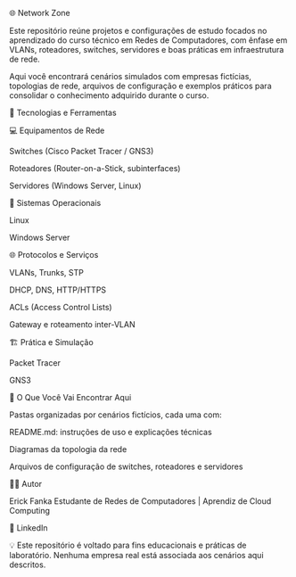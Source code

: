 🌐 Network Zone

Este repositório reúne projetos e configurações de estudo focados no aprendizado do curso técnico em Redes de Computadores, com ênfase em VLANs, roteadores, switches, servidores e boas práticas em infraestrutura de rede.

Aqui você encontrará cenários simulados com empresas fictícias, topologias de rede, arquivos de configuração e exemplos práticos para consolidar o conhecimento adquirido durante o curso.

🧰 Tecnologias e Ferramentas

💻 Equipamentos de Rede

Switches (Cisco Packet Tracer / GNS3)

Roteadores (Router-on-a-Stick, subinterfaces)

Servidores (Windows Server, Linux)

🐧 Sistemas Operacionais

Linux

Windows Server

🌐 Protocolos e Serviços

VLANs, Trunks, STP

DHCP, DNS, HTTP/HTTPS

ACLs (Access Control Lists)

Gateway e roteamento inter-VLAN

🏗️ Prática e Simulação

Packet Tracer

GNS3

📁 O Que Você Vai Encontrar Aqui

Pastas organizadas por cenários fictícios, cada uma com:

README.md: instruções de uso e explicações técnicas

Diagramas da topologia da rede

Arquivos de configuração de switches, roteadores e servidores

👨‍💻 Autor

Erick Fanka
Estudante de Redes de Computadores | Aprendiz de Cloud Computing

🔗 LinkedIn

💡 Este repositório é voltado para fins educacionais e práticas de laboratório. Nenhuma empresa real está associada aos cenários aqui descritos.
